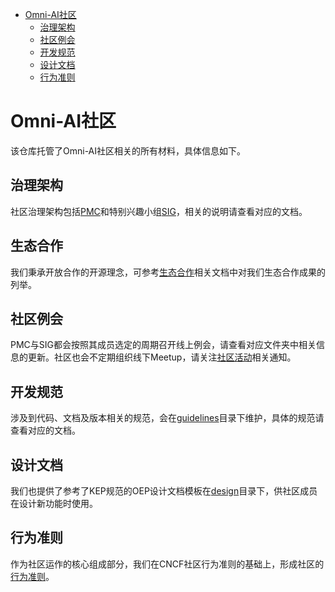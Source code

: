 
<!-- TOC -->

- [Omni-AI社区](#Omni-AI社区)
    - [治理架构](#治理架构)
    - [社区例会](#社区例会)
    - [开发规范](#开发规范)
    - [设计文档](#设计文档)
    - [行为准则](#行为准则)



<!-- /TOC -->

# Omni-AI社区

该仓库托管了Omni-AI社区相关的所有材料，具体信息如下。

## 治理架构

社区治理架构包括[PMC](pmc/README.md)和特别兴趣小组[SIG](sigs/README.md)，相关的说明请查看对应的文档。

## 生态合作

我们秉承开放合作的开源理念，可参考[生态合作](ecosystem/README.md)相关文档中对我们生态合作成果的列举。

## 社区例会

PMC与SIG都会按照其成员选定的周期召开线上例会，请查看对应文件夹中相关信息的更新。社区也会不定期组织线下Meetup，请关注[社区活动](events/README.md)相关通知。

## 开发规范

涉及到代码、文档及版本相关的规范，会在[guidelines](guidelines/)目录下维护，具体的规范请查看对应的文档。

## 设计文档

我们也提供了参考了KEP规范的OEP设计文档模板在[design](design/oeps)目录下，供社区成员在设计新功能时使用。

## 行为准则

作为社区运作的核心组成部分，我们在CNCF社区行为准则的基础上，形成社区的[行为准则](code-of-conduct_zh_cn.md)。


